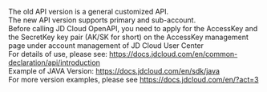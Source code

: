 The old API version is a general customized API.  
The new API version supports primary and sub-account.  
Before calling JD Cloud OpenAPI, you need to apply for the AccessKey and the SecretKey key pair (AK/SK for short) on the AccessKey management page under account management of JD Cloud User Center  
For details of use, please see: https://docs.jdcloud.com/en/common-declaration/api/introduction  
Example of JAVA Version: https://docs.jdcloud.com/en/sdk/java  
For more version examples, please see https://docs.jdcloud.com/en/?act=3  

